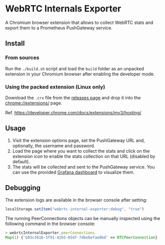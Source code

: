 # WebRTC Internals Exporter
A Chromium browser extension that allows to collect WebRTC stats and export them to a Prometheus PushGateway service.

## Install

### From sources
Run the `./build.sh` script and load the `build` folder as an unpacked extension
in your Chromium browser after enabling the developer mode.

### Using the packed extension (Linux only)
Download the `.crx` file from the [releases page](https://github.com/vpalmisano/webrtc-internals-exporter/releases) and drop it
into the [chrome://extensions/](chrome://extensions/) page.

Ref. https://developer.chrome.com/docs/extensions/mv3/hosting/

## Usage
1. Visit the extension options page, set the PushGateway URL and, optionally, the username and password.
2. Load the page where you want to collect the stats and click on the extension icon to enable the stats collection on that URL (disabled by default).
3. The stats will be collected and sent to the PushGateway service. You can use the provided [Grafana dashboard](https://github.com/vpalmisano/webrtc-internals-exporter/tree/main/grafana) to visualize them.

## Debugging
The extension logs are available in the browser console after setting:
```js
localStorage.setItem("webrtc-internal-exporter:debug", "true")
```

The running PeerConnections objects can be manually inspected using the following
command in the browser console:
```js
> webrtcInternalExporter.peerConnections
Map(1) {'b03c3616-3f91-42b5-85df-7dbebefae8bd' => RTCPeerConnection}
```
